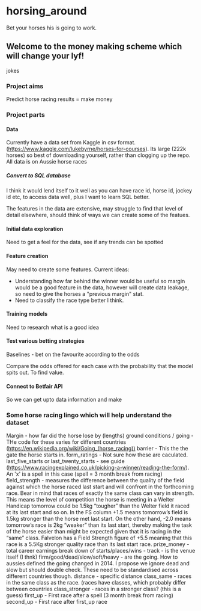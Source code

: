 # horsing_around
Bet your horses his is going to work.

## Welcome to the money making scheme which will change your lyf!
jokes
### Project aims
Predict horse racing results = make money

### Project parts
#### Data
Currently have a data set from Kaggle in csv format.  (https://www.kaggle.com/lukebyrne/horses-for-courses).  Its large (222k horses) so best of downloading yourself, rather than clogging up the repo.  All data is on Aussie horse races
#####  Convert to SQL database
I think it would lend itself to it well as you can have race id, horse id, jockey id etc, to access data well, plus I want to learn SQL better.

The features in the data are extensive, may struggle to find that level of detail elsewhere, should think of ways we can create some of the featues.

#### Initial data exploration
Need to get a feel for the data, see if any trends can be spotted

#### Feature creation
May need to create some features.  Current ideas:

- Understanding how far behind the winner would be useful so margin would be a good feature in the data, however will create data leakage, so need to give the horses a "previous margin" stat.
- Need to classify the race type better I think.

#### Training models
Need to research what is a good idea

#### Test various betting strategies
Baselines - bet on the favourite according to the odds

Compare the odds offered for each case with the probability that the model spits out.  To find value.

#### Connect to Betfair API
So we can get upto data information and make

### Some horse racing lingo which will help understand the dataset
Margin - how far did the horse lose by (lengths)
ground conditions / going -  THe code for these varies for different countries (https://en.wikipedia.org/wiki/Going_(horse_racing))
barrier -  This the the gate the horse starts in.
form_ratings - Not sure how these are caculated.
last_five_starts or last_twenty_starts - see guide (https://www.racingexplained.co.uk/picking-a-winner/reading-the-form/). An 'x' is a spell in this case (spell = 3 month break from racing)
field_strength - measures the difference between the quality of the field against which the horse raced last start and will confront in the forthcoming race. Bear in mind that races of exactly the same class can vary in strength. This means the level of competition the horse is meeting in a Welter Handicap tomorrow could be 1.5kg “tougher” than the Welter field it raced at its last start and so on. In the FS column +1.5 means tomorrow’s field is 1.5kg stronger than the horse met last start. On the other hand, -2.0 means tomorrow’s race is 2kg “weaker” than its last start, thereby making the task of the horse easier than might be expected given that it is racing in the “same” class. Falvelon has a Field Strength figure of +5.5 meaning that this race is a 5.5Kg stronger quality race than its last start race.
prize_money - total career earnings
break down of starts/places/wins -  track - is the venue itself (I thnk)
                                    firm/good/dead/slow/soft/heavy - are the going.  How to aussies defined the going changed                                                                      in 2014.  I propose we ignore dead and slow but should                                                                        double check.  These need to be standardised across                                                                          different countries though.
                                    distance - specific distance
                                    class_same - races in the same class as the race.  (races have classes, which probably                                                    differ between countries
                                    class_stronger - races in a stronger class?  (this is a guess)
                                    first_up - First race after a spell (3 month break from racing)
                                    second_up - First race after first_up race
                                    






